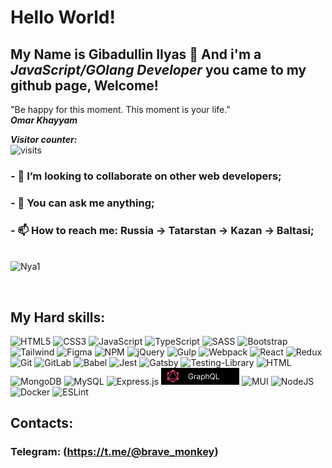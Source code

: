 # <h1>Hello World!</h1> 
 ## My Name is **Gibadullin Ilyas** 👋 And i'm a *JavaScript/GOlang Developer* you came to my github page, Welcome!
 
 
  "Be happy for this moment. This moment is your life."<br>
           ***Omar Khayyam***  

***Visitor counter:*** <br>
![visits](https://count.getloli.com/get/@Gibad-brave-monkey?theme=rule34)
   
### - 👯 I’m looking to collaborate on other web developers;
### - 💬 You can ask me anything;
### - 📫 How to reach me: Russia -> Tatarstan -> Kazan -> Baltasi;
<br> ![Nya1](https://user-images.githubusercontent.com/83646621/125065078-0f4a5280-e0ba-11eb-8aac-729b9c8a8cad.png)


<br>

   
## My Hard skills: <br>
![HTML5](https://img.shields.io/badge/html5-%23E34F26.svg?style=for-the-badge&logo=html5&logoColor=white)
![CSS3](https://img.shields.io/badge/css3-%231572B6.svg?style=for-the-badge&logo=css3&logoColor=white)
![JavaScript](https://img.shields.io/badge/javascript-%23323330.svg?style=for-the-badge&logo=javascript&logoColor=%23F7DF1E)
![TypeScript](https://img.shields.io/badge/typescript-%23007ACC.svg?style=for-the-badge&logo=typescript&logoColor=white)
![SASS](https://img.shields.io/badge/SASS-hotpink.svg?style=for-the-badge&logo=SASS&logoColor=white)
![Bootstrap](https://img.shields.io/badge/bootstrap-%23563D7C.svg?style=for-the-badge&logo=bootstrap&logoColor=white)
![Tailwind](https://img.shields.io/badge/Tailwind_CSS-38B2AC?style=for-the-badge&logo=tailwind-css&logoColor=white)
![Figma](https://img.shields.io/badge/figma-%23F24E1E.svg?style=for-the-badge&logo=figma&logoColor=white)
![NPM](https://img.shields.io/badge/NPM-%23000000.svg?style=for-the-badge&logo=npm&logoColor=white)
![jQuery](https://img.shields.io/badge/jquery-%230769AD.svg?style=for-the-badge&logo=jquery&logoColor=white)
![Gulp](https://img.shields.io/badge/GULP-%23CF4647.svg?style=for-the-badge&logo=gulp&logoColor=white)
![Webpack](https://img.shields.io/badge/webpack-%238DD6F9.svg?style=for-the-badge&logo=webpack&logoColor=black)
![React](https://img.shields.io/badge/react-%2320232a.svg?style=for-the-badge&logo=react&logoColor=%2361DAFB)
![Redux](https://img.shields.io/badge/redux-%23593d88.svg?style=for-the-badge&logo=redux&logoColor=white)
![Git](https://img.shields.io/badge/git-%23F05033.svg?style=for-the-badge&logo=git&logoColor=white)
![GitLab](https://img.shields.io/badge/gitlab-%23181717.svg?style=for-the-badge&logo=gitlab&logoColor=white)
![Babel](https://img.shields.io/badge/Babel-F9DC3e?style=for-the-badge&logo=babel&logoColor=black) 
![Jest](https://img.shields.io/badge/-jest-%23C21325?style=for-the-badge&logo=jest&logoColor=white)
![Gatsby](https://img.shields.io/badge/Gatsby-%23663399.svg?style=for-the-badge&logo=gatsby&logoColor=white)
![Testing-Library](https://img.shields.io/badge/-TestingLibrary-%23E33332?style=for-the-badge&logo=testing-library&logoColor=white)
![HTML](https://img.shields.io/badge/gitlab%20ci-%23181717.svg?style=for-the-badge&logo=gitlab&logoColor=white)
![MongoDB](https://img.shields.io/badge/MongoDB-%234ea94b.svg?style=for-the-badge&logo=mongodb&logoColor=white)
![MySQL](https://img.shields.io/badge/mysql-%2300f.svg?style=for-the-badge&logo=mysql&logoColor=white)
![Express.js](https://img.shields.io/badge/express.js-%23404d59.svg?style=for-the-badge&logo=express&logoColor=%2361DAFB)
![GraphQL](https://raw.githubusercontent.com/Gibad-brave-monkey/rest-api/master/png.png)
![MUI](https://img.shields.io/badge/MUI-%230081CB.svg?style=for-the-badge&logo=mui&logoColor=white)
![NodeJS](https://img.shields.io/badge/node.js-6DA55F?style=for-the-badge&logo=node.js&logoColor=white)
![Docker](https://img.shields.io/badge/docker-%230db7ed.svg?style=for-the-badge&logo=docker&logoColor=white)
![ESLint](https://img.shields.io/badge/ESLint-4B3263?style=for-the-badge&logo=eslint&logoColor=white)




<!--- ![PostgreSQL](https://img.shields.io/badge/PostgreSQL-316192?style=for-the-badge&logo=postgresql&logoColor=white) --->
<!--- ![Rabbitmq](https://img.shields.io/badge/rabbitmq-%23FF6600.svg?&style=for-the-badge&logo=rabbitmq&logoColor=white) --->
<!--- ![Redis](https://img.shields.io/badge/redis-%23DD0031.svg?&style=for-the-badge&logo=redis&logoColor=white) --->





## Contacts:

 ### Telegram: (https://t.me/@brave_monkey)
 
